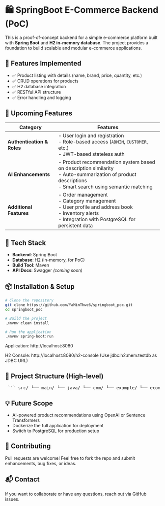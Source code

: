# 🛍️ SpringBoot E-Commerce Backend (PoC)

This is a proof-of-concept backend for a simple e-commerce platform built with **Spring Boot** and **H2 in-memory database**. The project provides a foundation to build scalable and modular e-commerce applications.

## 🚀 Features Implemented

- ✅ Product listing with details (name, brand, price, quantity, etc.)
- ✅ CRUD operations for products
- ✅ H2 database integration
- ✅ RESTful API structure
- ✅ Error handling and logging


## 🔐 Upcoming Features

| Category              | Features                                                                 |
|-----------------------|--------------------------------------------------------------------------|
| **Authentication & Roles** | - User login and registration<br>- Role-based access (`ADMIN`, `CUSTOMER`, etc.)<br>- JWT-based stateless auth |
| **AI Enhancements**        | - Product recommendation system based on description similarity<br>- Auto-summarization of product descriptions<br>- Smart search using semantic matching |
| **Additional Features**    | - Order management<br>- Category management<br>- User profile and address book<br>- Inventory alerts<br>- Integration with PostgreSQL for persistent data |


## 🧰 Tech Stack

- **Backend**: Spring Boot
- **Database**: H2 (in-memory, for PoC)
- **Build Tool**: Maven
- **API Docs**: Swagger *(coming soon)*


## 📦 Installation & Setup

```bash
# Clone the repository
git clone https://github.com/YaMinThwe6/springboot_poc.git
cd springboot_poc

# Build the project
./mvnw clean install

# Run the application
./mvnw spring-boot:run
```

Application: http://localhost:8080

H2 Console: http://localhost:8080/h2-console
(Use jdbc:h2:mem:testdb as JDBC URL)

## 📁 Project Structure (High-level)
<pre> ``` src/ └── main/ └── java/ └── com/ └── example/ └── ecomm/ ├── controller/ ├── service/ ├── repository/ ├── model/ └── config/ ``` </pre>

## 💡 Future Scope
- AI-powered product recommendations using OpenAI or Sentence Transformers
- Dockerize the full application for deployment
- Switch to PostgreSQL for production setup

## 🤝 Contributing
Pull requests are welcome! Feel free to fork the repo and submit enhancements, bug fixes, or ideas.

## 📬 Contact
If you want to collaborate or have any questions, reach out via GitHub issues.

